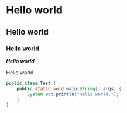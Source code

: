 # Hello world
## Hello world
### Hello world

***Hello world***

Hello world



```java
public class Test {
    public static void main(String[] args) {
        System.out.println("Hello world.");
    }
}
```
